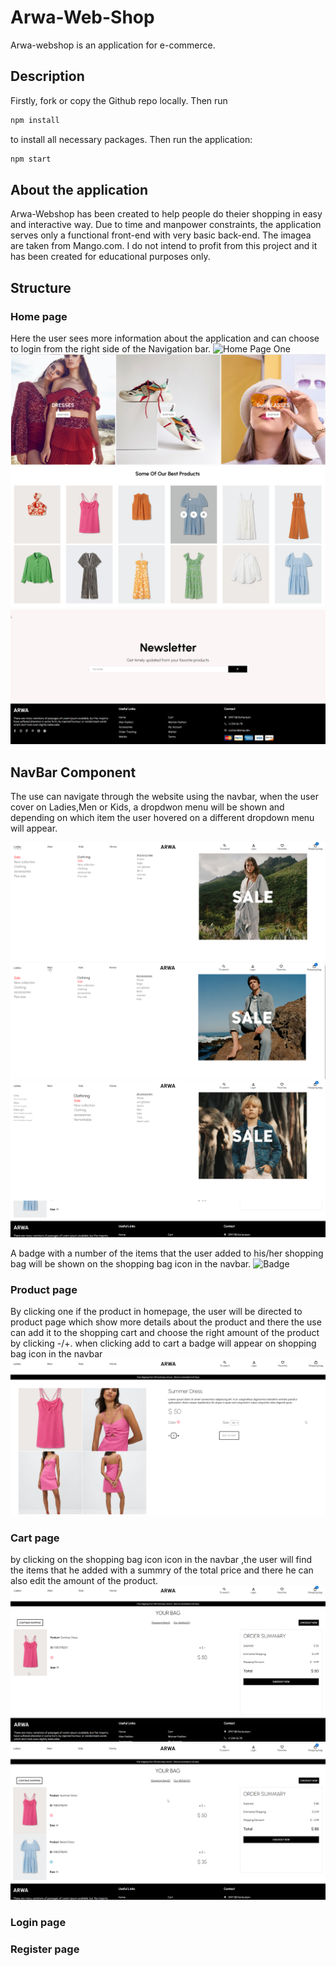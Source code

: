 # Arwa-Web-Shop

Arwa-webshop is an application for e-commerce.

## Description
Firstly, fork or copy the Github repo locally. Then run
```bash
npm install
```
to install all necessary packages.
Then run the application:
```bash
npm start
```

## About the application
Arwa-Webshop has been created to help people do theier shopping in easy and interactive way. Due to time and manpower constraints, the application serves only a functional front-end with very basic back-end. The imagea are taken from Mango.com.
I do not intend to profit from this project and it has been created for educational purposes only.

## Structure

### Home page
Here the user sees more information about the application and can choose to login from the right side of the Navigation bar.
![Home Page One](/arwa-webshop/src/images/HOME_PAGE1.png)
![Home Page Two](/arwa-webshop/src/images/HOME_PAGE2.png)
![Home Page Three](/arwa-webshop/src/images/HOME_PAGE3.png)
![Home Page Four](/arwa-webshop/src/images/HOME_PAGE4.png)

## NavBar Component
The use can navigate through the website using the navbar, when the user cover on Ladies,Men or Kids, a dropdwon menu will be shown and depending on which item the user hovered on a different dropdown menu will appear. 

![Navbar One](/arwa-webshop/src/images/NAVBAR_COMPONENT1.png)
![Navbar_Two](/arwa-webshop/src/images/NAVBAR_COMPONENT2.png)
![Navbar_Two](/arwa-webshop/src/images/NAVBAR_COMPONENT3.png)


A badge with a number of the items that the user added to his/her shopping bag will be shown on the shopping bag icon in the navbar.
![Badge](/arwa-webshop/src/images/BADGE.png)

### Product page
By clicking one if the product in homepage, the user will be directed to product page which show more details about the product and there the use can add it to the shopping cart and choose the right amount of the product by clicking -/+.
when clicking add to cart a badge will appear on shopping bag icon in the navbar
![Product Page One](/arwa-webshop/src/images/PRODUCT_PAGE1.png)


### Cart page
by clicking on the shopping bag icon icon in the navbar ,the user will find the items that he added with a summry of the total price and there he can also edit the amount of the product.
![Cart Page One](/arwa-webshop/src/images/CART_PAGE1.png)
![Cart Page Two](/arwa-webshop/src/images/CART_PAGE2.png)

### Login page

### Register page


